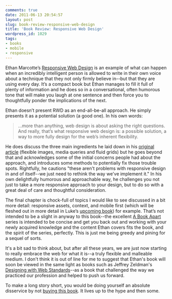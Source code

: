 ```yaml
---
comments: true
date: 2011-06-13 20:54:57
layout: post
slug: book-review-responsive-web-design
title: 'Book Review: Responsive Web Design'
wordpress_id: 1029
tags:
- books
- mobile
- responsive
---
```

Ethan Marcotte’s [Responsive Web Design](http://www.abookapart.com/products/responsive-web-design) is an example of what can happen when an incredibly intelligent person is allowed to write in their own voice about a technique that they not only firmly believe in--but that they are using every day. It’s a compact book but Ethan manages to fill it full of plenty of information and he does so in a conversational, often humorous tone that will make you laugh at one sentence and then force you to thoughtfully ponder the implications of the next.

Ethan doesn’t present RWD as an end-all-be-all approach. He simply presents it as a potential solution (a good one). In his own words:

> …more than anything, web design is about asking the right questions. And really, that’s what responsive web design is: a possible solution, a way to more fully design for the web’s inherent flexibility.

He does discuss the three main ingredients he laid down in his [original article](http://www.alistapart.com/articles/responsive-web-design/) (flexible images, media queries and fluid grids) but he goes beyond that and acknowledges some of the initial concerns people had about the approach, and introduces some methods to potentially fix those trouble spots. Rightfully, he cautions "these aren't problems with responsive design in and of itself--we just need to rethink the way we've implement it." In his own delightfully humorous and approachable way, he challenges you not just to take a more responsive approach to your design, but to do so with a great deal of care and thoughtful consideration.

The final chapter is chock-full of topics I would like to see discussed in a bit more detail: responsive assets, context, and mobile first (which will be fleshed out in more detail in Luke’s [upcoming book](http://www.abookapart.com/products/mobile-first)) for example. That’s not intended to be a slight in anyway to this book--the excellent [A Book Apart](http://abookapart.com) series is intended to be concise and get you back out and working with your newly acquired knowledge and the content Ethan covers fits the book, and the spirit of the series, perfectly. This is just me being greedy and pining for a sequel of sorts. 

It's a bit sad to think about, but after all these years, we are just now starting to really embrace the web for what it is--a truly flexible and malleable medium. I don't think it is out of line for me to suggest that Ethan's book will soon be viewed in the same light as books such as Jeffrey Zeldman's [Designing with Web Standards](http://www.zeldman.com/dwws/)--as a book that challenged the way we practiced our profession and helped to push us forward.

To make a long story short, you would be doing yourself an absolute disservice by not [buying this book](http://www.abookapart.com/products/responsive-web-design). It lives up to the hype and then some.
